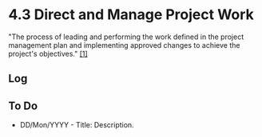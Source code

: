 # 4.3 Direct and Manage Project Work

"The process of leading and performing the work defined in the project
management plan and implementing approved changes to achieve the project's
objectives." [[1]](../home.md#references)

## Log

## To Do

- DD/Mon/YYYY - Title: Description.
